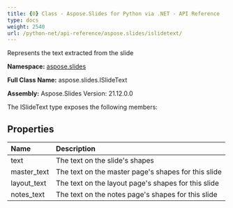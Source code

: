 ```yaml
---
title: {0} Class - Aspose.Slides for Python via .NET - API Reference
type: docs
weight: 2540
url: /python-net/api-reference/aspose.slides/islidetext/
---
```


Represents the text extracted from the slide

**Namespace:** [aspose.slides](/python-net/api-reference/aspose.slides/)

**Full Class Name:** aspose.slides.ISlideText

**Assembly:**  Aspose.Slides Version: 21.12.0.0

The ISlideText type exposes the following members:
## **Properties**
|**Name**|**Description**|
| :- | :- |
|text|The text on the slide's shapes|
|master_text|The text on the master page's shapes for this slide|
|layout_text|The text on the layout page's shapes for this slide|
|notes_text|The text on the notes page's shapes for this slide|
